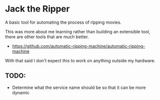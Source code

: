 # Jack the Ripper

A basic tool for automating the process of ripping movies.

This was more about me learning rather than building an extensible tool, there are other tools that are much better.
* https://github.com/automatic-ripping-machine/automatic-ripping-machine

With that said I don't expect this to work on anything outside my hardware.

## TODO:

* Determine what the service name should be so that it can be more dynamic
